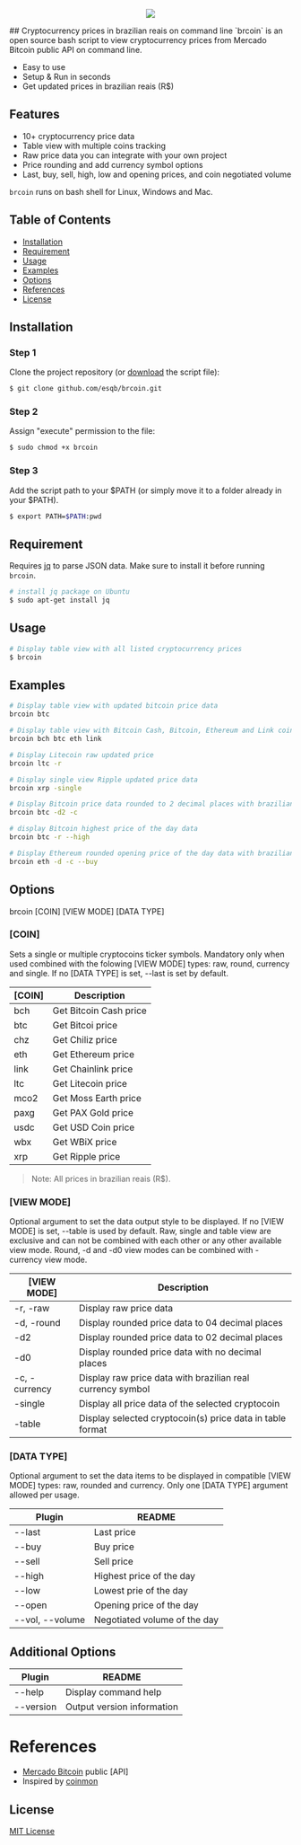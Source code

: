 <p align="center"><img src="https://i.postimg.cc/8cjQJKVh/brcoin-logo.png" /></p>
## Cryptocurrency prices in brazilian reais on command line
`brcoin` is an open source bash script to view cryptocurrency prices from Mercado Bitcoin public API on command line.

- Easy to use
- Setup & Run in seconds
- Get updated prices in brazilian reais (R$)

## Features

- 10+ cryptocurrency price data
- Table view with multiple coins tracking 
- Raw price data you can integrate with your own project
- Price rounding and add currency symbol options
- Last, buy, sell, high, low and opening prices, and coin negotiated volume

`brcoin` runs on bash shell for Linux, Windows and Mac.

## Table of Contents

- [Installation](https://www.github.com/esqb/brcoin#installation)
- [Requirement](https://www.github.com/esqb/brcoin#requirement)
- [Usage](https://www.github.com/esqb/brcoin#usage)
- [Examples](https://www.github.com/esqb/brcoin#examples)
- [Options](https://www.github.com/esqb/brcoin#options)
- [References](https://www.github.com/esqb/brcoin#references) 
- [License](https://www.github.com/esqb/brcoin#license)

## Installation
### Step 1
Clone the project repository (or [download](https://github.com/esqb/brcoin/archive/main.zip) the script file):
```sh
$ git clone github.com/esqb/brcoin.git
```
### Step 2
Assign "execute" permission to the file:
```sh
$ sudo chmod +x brcoin
```
### Step 3
Add the script path to your $PATH (or simply move it to a folder already in your $PATH).
```sh
$ export PATH=$PATH:pwd
```

## Requirement

Requires [jq](https://stedolan.github.io/jq/) to parse JSON data. Make sure to install it before running `brcoin`.

```sh
# install jq package on Ubuntu
$ sudo apt-get install jq
```

## Usage

```sh
# Display table view with all listed cryptocurrency prices 
$ brcoin
```

## Examples 

```sh
# Display table view with updated bitcoin price data
brcoin btc
```

```sh
# Display table view with Bitcoin Cash, Bitcoin, Ethereum and Link coin updated price data
brcoin bch btc eth link
```

```sh
# Display Litecoin raw updated price
brcoin ltc -r
```

```sh
# Display single view Ripple updated price data
brcoin xrp -single
```

```sh
# Display Bitcoin price data rounded to 2 decimal places with brazilian real currency symbol
brcoin btc -d2 -c
```

```sh
# display Bitcoin highest price of the day data
brcoin btc -r --high
```

```sh
# Display Ethereum rounded opening price of the day data with brazilian real currency symbol
brcoin eth -d -c --buy
```

## Options

brcoin [COIN] [VIEW MODE] [DATA TYPE]

### [COIN]
Sets a single or multiple cryptocoins ticker symbols.
Mandatory only when used combined with the folowing [VIEW MODE] types: raw, round, currency and single. If no [DATA TYPE] is set, --last is set by default.

| [COIN] | Description |
| ------ | ------ |
| bch |			Get Bitcoin Cash price |
| btc |			Get Bitcoi price |
| chz |			Get Chiliz price |
| eth |			Get Ethereum price |
| link |			Get Chainlink price |
| ltc |			Get Litecoin price |
| mco2 |			Get Moss Earth price |
| paxg |			Get PAX Gold price |
| usdc |			Get USD Coin price |
| wbx |			Get WBiX price |
| xrp |			Get Ripple price |

> Note: All prices in brazilian reais (R$).

### [VIEW MODE]
Optional argument to set the data output style to be displayed. If no [VIEW MODE] is set, --table is used by default. Raw, single and table view are exclusive and can not be combined with each other or any other available view mode. Round, -d and -d0 view modes can be combined with -currency view mode. 

| [VIEW MODE] | Description |
| ------ | ------ |
| -r, -raw |		Display raw price data |
| -d, -round |		Display rounded price data to 04 decimal places |
| -d2 |			Display rounded price data to 02 decimal places |
| -d0 |			Display rounded price data with no decimal places |
| -c, -currency |		Display raw price data with brazilian real currency symbol |
| -single |			Display all price data of the selected cryptocoin |
| -table |			Display selected cryptocoin(s) price data in table format |

### [DATA TYPE]
Optional argument to set the data items to be displayed in compatible [VIEW MODE] types: raw, rounded and currency. Only one [DATA TYPE] argument allowed per usage.

| Plugin | README |
| ------ | ------ |
| \-\-last |			Last price |
| \-\-buy	|		Buy price |
| \-\-sell |			Sell price |
| \-\-high |			Highest price of the day |
| \-\-low	|		Lowest prie of the day |
| \-\-open |			Opening price of the day |
| \-\-vol, \-\-volume |		Negotiated volume of the day |

## Additional Options

| Plugin | README |
| ------ | ------ |
| \-\-help |			Display command help |
| \-\-version |       Output version information |

# References

- [Mercado Bitcoin](https://www.mercadobitcoin.com.br) public [API]
- Inspired by [coinmon](https://github.com/bichenkk/coinmon)

## License

[MIT License](https://opensource.org/licenses/MIT)
